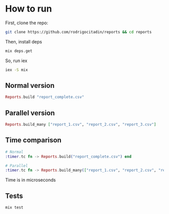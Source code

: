 # How to run

First, clone the repo:

```sh
git clone https://github.com/rodrigocitadin/reports && cd reports
```

Then, install deps

```sh
mix deps.get
```

So, run iex

```sh
iex -S mix
```

## Normal version

```ex
Reports.build "report_complete.csv"
```

## Parallel version

```ex
Reports.build_many ["report_1.csv", "report_2.csv", "report_3.csv"]
```

## Time comparison

```ex
# Normal
:timer.tc fn -> Reports.build("report_complete.csv") end

# Parallel
:timer.tc fn -> Reports.build_many(["report_1.csv", "report_2.csv", "report_3.csv"]) end
```

Time is in microseconds

## Tests

```sh
mix test
```
